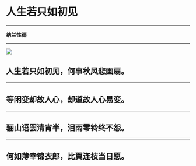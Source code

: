 # 人生若只如初见
***
**纳兰性德**
***
![](https://blog.cool360.org/wp-content/uploads/2017/06/lpv-240x300.jpg)


## 人生若只如初见，何事秋风悲画扇。
----
## 等闲变却故人心，却道故人心易变。
-----
## 骊山语罢清宵半，泪雨零铃终不怨。
-----
## 何如薄幸锦衣郎，比翼连枝当日愿。

